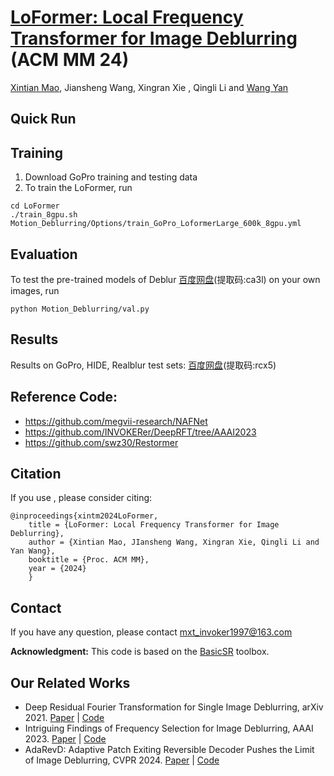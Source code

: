 

# [LoFormer: Local Frequency Transformer for Image Deblurring](https://arxiv.org/abs/2407.16993)  (ACM MM 24)
[Xintian Mao](https://scholar.google.es/citations?user=eM5Ogs8AAAAJ&hl=en), Jiansheng Wang, Xingran Xie , Qingli Li and [Wang Yan](https://scholar.google.com/citations?user=5a1Cmk0AAAAJ&hl=en)




## Quick Run

## Training
1. Download GoPro training and testing data
2. To train the LoFormer, run
 ```
cd LoFormer
./train_8gpu.sh Motion_Deblurring/Options/train_GoPro_LoformerLarge_600k_8gpu.yml
```


## Evaluation
To test the pre-trained models of Deblur [百度网盘](https://pan.baidu.com/s/1dFUmGO0d6H0cThyLYFz18g)(提取码:ca3l) on your own images, run 
```
python Motion_Deblurring/val.py 
```


## Results
Results on GoPro, HIDE, Realblur test sets:
[百度网盘](https://pan.baidu.com/s/1Tx6_iQ58u95t-jfken3QZQ)(提取码:rcx5)

## Reference Code:
- https://github.com/megvii-research/NAFNet
- https://github.com/INVOKERer/DeepRFT/tree/AAAI2023
- https://github.com/swz30/Restormer

## Citation
If you use , please consider citing:
```
@inproceedings{xintm2024LoFormer, 
    title = {LoFormer: Local Frequency Transformer for Image Deblurring},
    author = {Xintian Mao, JIansheng Wang, Xingran Xie, Qingli Li and Yan Wang}, 
    booktitle = {Proc. ACM MM}, 
    year = {2024}
    }
```
## Contact
If you have any question, please contact mxt_invoker1997@163.com

**Acknowledgment:** This code is based on the [BasicSR](https://github.com/xinntao/BasicSR) toolbox. 

## Our Related Works
- Deep Residual Fourier Transformation for Single Image Deblurring, arXiv 2021. [Paper](https://arxiv.org/abs/2111.11745) | [Code](https://github.com/INVOKERer/DeepRFT)
- Intriguing Findings of Frequency Selection for Image Deblurring, AAAI 2023. [Paper](https://arxiv.org/abs/2111.11745) | [Code](https://github.com/DeepMed-Lab-ECNU/DeepRFT-AAAI2023)
- AdaRevD: Adaptive Patch Exiting Reversible Decoder Pushes the Limit of Image Deblurring, CVPR 2024. [Paper](https://arxiv.org/abs/2406.09135) | [Code](https://github.com/INVOKERer/AdaRevD)
